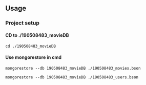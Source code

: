 ## Usage

### Project setup

#### CD to ./190508483_movieDB
```
cd ./190508483_movieDB
```
#### Use mongorestore in cmd
```
mongorestore --db 190508483_movieDB ./190508483_movies.bson
```
```
mongorestore --db 190508483_movieDB ./190508483_users.bson
```
